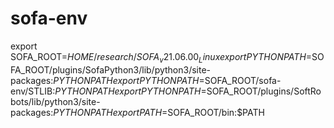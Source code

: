 # sofa-env

export SOFA_ROOT=$HOME/research/SOFA_v21.06.00_Linux
export PYTHONPATH=$SOFA_ROOT/plugins/SofaPython3/lib/python3/site-packages:$PYTHONPATH
export PYTHONPATH=$SOFA_ROOT/sofa-env/STLIB:$PYTHONPATH
export PYTHONPATH=$SOFA_ROOT/plugins/SoftRobots/lib/python3/site-packages:$PYTHONPATH
export PATH=$SOFA_ROOT/bin:$PATH